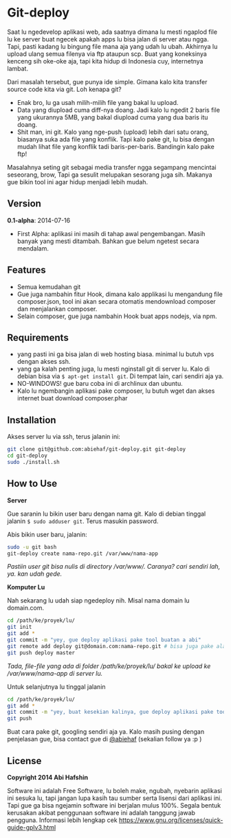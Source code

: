 Git-deploy
=========

Saat lu ngedevelop aplikasi web, ada saatnya dimana lu mesti ngaplod file lu ke server buat ngecek apakah apps lu bisa jalan di server atau ngga. Tapi, pasti kadang lu bingung file mana aja yang udah lu ubah. Akhirnya lu upload ulang semua filenya via ftp ataupun scp. Buat yang koneksinya kenceng sih oke-oke aja, tapi kita hidup di Indonesia cuy, internetnya lambat.

Dari masalah tersebut, gue punya ide simple. Gimana kalo kita transfer source code kita via git. Loh kenapa git?

  - Enak bro, lu ga usah milih-milih file yang bakal lu upload.
  - Data yang diupload cuma diff-nya doang. Jadi kalo lu ngedit 2 baris file yang ukurannya 5MB, yang bakal diupload cuma yang dua baris itu doang.
  - Shit man, ini git. Kalo yang nge-push (upload) lebih dari satu orang, biasanya suka ada file yang konflik. Tapi kalo pake git, lu bisa dengan mudah lihat file yang konflik tadi baris-per-baris. Bandingin kalo pake ftp!

Masalahnya seting git sebagai media transfer ngga segampang mencintai seseorang, brow, Tapi ga sesulit melupakan sesorang juga sih. Makanya gue bikin tool ini agar hidup menjadi lebih mudah.


Version
----

**0.1-alpha**: 2014-07-16

* First Alpha: aplikasi ini masih di tahap awal pengembangan. Masih banyak yang mesti ditambah. Bahkan gue belum ngetest secara mendalam.


Features
------

* Semua kemudahan git
* Gue juga nambahin fitur Hook, dimana kalo applikasi lu mengandung file composer.json, tool ini akan secara otomatis mendownload composer dan menjalankan composer.
* Selain composer, gue juga nambahin Hook buat apps nodejs, via npm.


Requirements
--------------

* yang pasti ini ga bisa jalan di web hosting biasa. minimal lu butuh vps dengan akses ssh.
* yang ga kalah penting juga, lu mesti nginstall git di server lu. Kalo di debian bisa via `$ apt-get install git`. Di tempat lain, cari sendiri aja ya.
* NO-WINDOWS! gue baru coba ini di archlinux dan ubuntu.
* Kalo lu ngembangin aplikasi pake composer, lu butuh wget dan akses internet buat download composer.phar


Installation
--------------

Akses server lu via ssh, terus jalanin ini:

```sh
git clone git@github.com:abiehaf/git-deploy.git git-deploy
cd git-deploy
sudo ./install.sh
```


How to Use
------------

**Server**

Gue saranin lu bikin user baru dengan nama git. Kalo di debian tinggal jalanin `$ sudo adduser git`. Terus masukin password.

Abis bikin user baru, jalanin:
```sh
sudo -u git bash
git-deploy create nama-repo.git /var/www/nama-app
```
*Pastiin user git bisa nulis di directory /var/www/. Caranya? cari sendiri lah, ya. kan udah gede.*


**Komputer Lu**

Nah sekarang lu udah siap ngedeploy nih. Misal nama domain lu domain.com.

```sh
cd /path/ke/proyek/lu/
git init
git add *
git commit -m "yey, gue deploy aplikasi pake tool buatan a abi"
git remote add deploy git@domain.com:nama-repo.git # bisa juga pake alamat ip git@1.2.3.4:nama-repo.git
git push deploy master
```

*Tada, file-file yang ada di folder /path/ke/proyek/lu/ bakal ke upload ke /var/www/nama-app di server lu.*

Untuk selanjutnya lu tinggal jalanin 
```sh
cd /path/ke/proyek/lu/
git add *
git commit -m "yey, buat kesekian kalinya, gue deploy aplikasi pake tool buatan a abi lagi"
git push
```

Buat cara pake git, googling sendiri aja ya. Kalo masih pusing dengan penjelasan gue, bisa contact gue di [@abiehaf](https://twitter.com/abiehaf) (sekalian follow ya :p )


License
----

**Copyright 2014 Abi Hafshin**

Software ini adalah Free Software, lu boleh make, ngubah, nyebarin aplikasi ini sesuka lu, tapi jangan lupa kasih tau sumber serta lisensi dari aplikasi ini. Tapi gue ga bisa ngejamin software ini berjalan mulus 100%. Segala bentuk kerusakan akibat penggunaan software ini adalah tanggung jawab pengguna.
Informasi lebih lengkap cek https://www.gnu.org/licenses/quick-guide-gplv3.html
